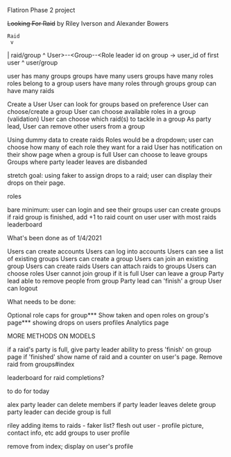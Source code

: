 Flatiron Phase 2 project

~~Looking For Raid~~
by Riley Iverson
and Alexander Bowers

	Raid
	 v
   | raid/group
	 ^
User>--<Group--<Role			leader id on group -> user_id of first user
     ^
   user/group

user has many groups
groups have many users
groups have many roles
roles belong to a group
users have many roles through groups
group can have many raids


Create a User
User can look for groups based on preference
User can choose/create a group
User can choose available roles in a group (validation)
User can choose which raid(s) to tackle in a group
As party lead, User can remove other users from a group


Using dummy data to create raids
Roles would be a dropdown;
user can choose how many of each role they want for a raid
User has notification on their show page when a group is full 
User can choose to leave groups
Groups where party leader leaves are disbanded

stretch goal: using faker to assign drops to a raid;
 user can display their drops on their page.

roles


bare minimum: user can login and see their groups
user can create groups
if raid group is finished, add +1 to raid count on user
user with most raids
leaderboard




What's been done as of 1/4/2021

Users can create accounts
Users can log into accounts
Users can see a list of existing groups
Users can create a group
Users can join an existing group
Users can create raids
Users can attach raids to groups
Users can choose roles
User cannot join group if it is full
User can leave a group
Party lead able to remove people from group
Party lead can 'finish' a group
User can logout

What needs to be done:



Optional role caps for group***
Show taken and open roles on group's page***
 showing drops on users profiles
Analytics page

MORE METHODS ON MODELS

if a raid's party is full,
give party leader ability to press 'finish' on group page
if 'finished'
show name of raid and a counter on user's page.
Remove raid from groups#index

leaderboard for raid completions?


to do for today

alex
party leader can delete members
if party leader leaves delete group
party leader can decide group is full


riley
adding items to raids - faker list?
flesh out user - profile picture, contact info, etc
add groups to user profile




remove from index; display on user's profile

